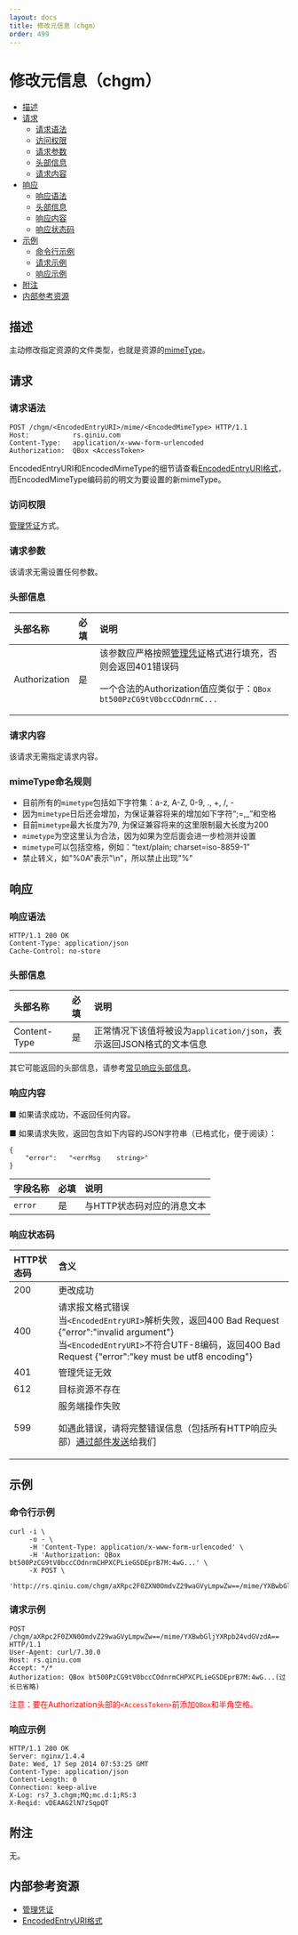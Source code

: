 ```yaml
---
layout: docs
title: 修改元信息（chgm）
order: 499
---
```


<a id="chgm"></a>
# 修改元信息（chgm）

- [描述](#chgm-description)
- [请求](#chgm-request)
  - [请求语法](#chgm-request-syntax)
  - [访问权限](#chgm-request-auth)
  - [请求参数](#chgm-request-params)
  - [头部信息](#chgm-request-headers)
  - [请求内容](#chgm-request-body)
- [响应](#chgm-response)
  - [响应语法](#chgm-response-syntax)
  - [头部信息](#chgm-response-headers)
  - [响应内容](#chgm-response-body)
  - [响应状态码](#chgm-response-status)
- [示例](#chgm-samples)
  - [命令行示例](#chgm-sample1-command)
  - [请求示例](#chgm-sample1-request)
  - [响应示例](#chgm-sample1-response)
- [附注](#chgm-remarks)
- [内部参考资源](#chgm-internal-resources)


<a id="chgm-description"></a>
## 描述

主动修改指定资源的文件类型，也就是资源的[mimeType](http://www.iana.org/assignments/media-types/media-types.xhtml)。

<a id="chgm-request"></a>
## 请求

<a id="chgm-request-syntax"></a>
### 请求语法

```
POST /chgm/<EncodedEntryURI>/mime/<EncodedMimeType> HTTP/1.1
Host:           rs.qiniu.com
Content-Type:   application/x-www-form-urlencoded
Authorization:  QBox <AccessToken>
```

EncodedEntryURI和EncodedMimeType的细节请查看[EncodedEntryURI格式][encodedEntryURIHref]，而EncodedMimeType编码前的明文为要设置的新mimeType。

<a id="chgm-request-auth"></a>
### 访问权限

[管理凭证][accessTokenHref]方式。

<a id="chgm-request-params"></a>
### 请求参数

该请求无需设置任何参数。

<a id="chgm-request-headers"></a>
### 头部信息

头部名称      | 必填 | 说明
:------------ | :--- | :-----------------------------
Authorization | 是   | 该参数应严格按照[管理凭证][accessTokenHref]格式进行填充，否则会返回401错误码<p>一个合法的Authorization值应类似于：`QBox bt500PzCG9tV0bccCOdnrmC...`

<a id="chgm-request-body"></a>
### 请求内容

该请求无需指定请求内容。

<a id="chgm-mimetype-name"></a>
### mimeType命名规则
* 目前所有的`mimetype`包括如下字符集：a-z, A-Z, 0-9, ., +, /, -
* 因为`mimetype`日后还会增加，为保证兼容将来的增加如下字符“;=,_”和空格
* 目前`mimetype`最大长度为79, 为保证兼容将来的这里限制最大长度为200
* `mimetype`为空这里认为合法，因为如果为空后面会进一步检测并设置
* `mimetype`可以包括空格，例如：“text/plain; charset=iso-8859-1”
* 禁止转义，如"%0A"表示"\n"，所以禁止出现"%"

<a id="chgm-response"></a>
## 响应

<a id="chgm-request-syntax"></a>
### 响应语法

```
HTTP/1.1 200 OK
Content-Type: application/json
Cache-Control: no-store
```

<a id="chgm-response-headers"></a>
### 头部信息

头部名称      | 必填 | 说明                              
:------------ | :--- | :-----------------------------------------------------------------
Content-Type  | 是   | 正常情况下该值将被设为`application/json`，表示返回JSON格式的文本信息

其它可能返回的头部信息，请参考[常见响应头部信息][commonHttpResponseHeaderHref]。

<a id="chgm-response-body"></a>
### 响应内容

■ 如果请求成功，不返回任何内容。

■ 如果请求失败，返回包含如下内容的JSON字符串（已格式化，便于阅读）：  

```
{
    "error":   "<errMsg    string>"
}
```

字段名称     | 必填 | 说明                              
:----------- | :--- | :--------------------------------------------------------------------
`error`      | 是   | 与HTTP状态码对应的消息文本

<a id="chgm-response-status"></a>
### 响应状态码

HTTP状态码 | 含义
:--------- | :--------------------------
200        | 更改成功
400	       | 请求报文格式错误<br>当`<EncodedEntryURI>`解析失败，返回400 Bad Request {"error":"invalid argument"}<br>当`<EncodedEntryURI>`不符合UTF-8编码，返回400 Bad Request {"error":"key must be utf8 encoding"}
401        | 管理凭证无效
612        | 目标资源不存在
599	       | 服务端操作失败<p>如遇此错误，请将完整错误信息（包括所有HTTP响应头部）[通过邮件发送][sendBugReportHref]给我们

<a id="chgm-samples"></a>
## 示例

<a id="chgm-example1-command"></a>
### 命令行示例

```
curl -i \
     -o - \
     -H 'Content-Type: application/x-www-form-urlencoded' \
     -H 'Authorization: QBox bt500PzCG9tV0bccCOdnrmCHPXCPLieGSDEprB7M:4wG...' \
     -X POST \
     'http://rs.qiniu.com/chgm/aXRpc2F0ZXN0OmdvZ29waGVyLmpwZw==/mime/YXBwbGljYXRpb24vdGVzdA=='
```

<a id="chgm-example1-request"></a>
### 请求示例

```
POST /chgm/aXRpc2F0ZXN0OmdvZ29waGVyLmpwZw==/mime/YXBwbGljYXRpb24vdGVzdA== HTTP/1.1
User-Agent: curl/7.30.0
Host: rs.qiniu.com
Accept: */*
Authorization: QBox bt500PzCG9tV0bccCOdnrmCHPXCPLieGSDEprB7M:4wG...(过长已省略)
```

<span style="color: red;">注意：要在Authorization头部的`<AccessToken>`前添加`QBox`和半角空格。</span>

<a id="chgm-example1-response"></a>
### 响应示例

```
HTTP/1.1 200 OK
Server: nginx/1.4.4
Date: Wed, 17 Sep 2014 07:53:25 GMT
Content-Type: application/json
Content-Length: 0
Connection: keep-alive
X-Log: rs7_3.chgm;MQ;mc.d:1;RS:3
X-Reqid: vDEAAG2lN7zSqpQT
```

<a id="chgm-remarks"></a>
## 附注

无。

<a id="chgm-internal-resources"></a>
## 内部参考资源

- [管理凭证][accessTokenHref]
- [EncodedEntryURI格式][encodedEntryURIHref]

[encodedEntryURIHref]:          http://developer.qiniu.com/docs/v6/api/reference/data-formats.html#data-format-encoded-entry-uri "EncodedEntryURI格式"
[accessTokenHref]:              http://developer.qiniu.com/docs/v6/api/reference/security/access-token.html                    "管理凭证"

[sendBugReportHref]:    mailto:support@qiniu.com?subject=599错误日志     "发送错误报告"
[commonHttpResponseHeaderHref]: http://developer.qiniu.com/docs/v6/api/reference/extended-headers.html                         "常见响应头部信息"
